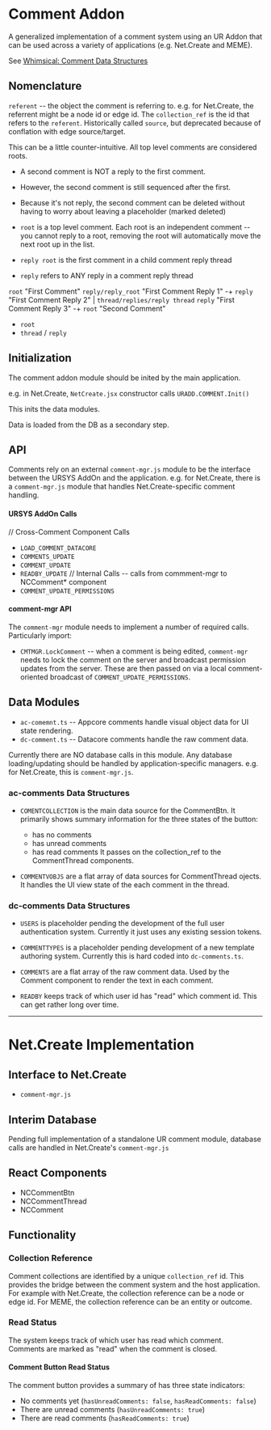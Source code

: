 # Comment Addon

A generalized implementation of a comment system using an UR Addon that can be
used across a variety of applications (e.g. Net.Create and MEME).

See [Whimsical: Comment Data Structures](https://whimsical.com/comment-data-structures-3zPhDYLVsEKt2gY7xyMMKS)

## Nomenclature

`referent` -- the object the comment is referring to.  e.g. for Net.Create, the referrent might be a node id or edge id.  The `collection_ref` is the id that refers to the `referent`.  Historically called `source`, but deprecated because of conflation with edge source/target.

This can be a little counter-intuitive.
All top level comments are considered roots.
* A second comment is NOT a reply to the first comment.
* However, the second comment is still sequenced after the first.
* Because it's not reply, the second comment can be deleted without having to worry about leaving a placeholder (marked deleted)

* `root` is a top level comment.  Each root is an independent comment -- you cannot reply to a root, removing the root will automatically move the next root up in the list.
* `reply root` is the first comment in a child comment reply thread
* `reply` refers to ANY reply in a comment reply thread


`root`              "First Comment"
`reply/reply_root`    "First Comment Reply 1"   -+
`reply`               "First Comment Reply 2"    | `thread/replies/reply thread`
`reply`               "First Comment Reply 3"   -+
`root`              "Second Comment"


* `root`
* `thread` / `reply`


## Initialization

The comment addon module should be inited by the main application.

e.g. in Net.Create, `NetCreate.jsx` constructor calls `URADD.COMMENT.Init()`

This inits the data modules.

Data is loaded from the DB as a secondary step.


## API

Comments rely on an external `comment-mgr.js` module to be the interface between the URSYS AddOn and the application.  e.g. for Net.Create, there is a `comment-mgr.js` module that handles Net.Create-specific comment handling.

#### URSYS AddOn Calls
// Cross-Comment Component Calls
* `LOAD_COMMENT_DATACORE`
* `COMMENTS_UPDATE`
* `COMMENT_UPDATE`
* `READBY_UPDATE`
// Internal Calls -- calls from commment-mgr to NCComment* component
* `COMMENT_UPDATE_PERMISSIONS`

#### comment-mgr API
The `comment-mgr` module needs to implement a number of required calls.
Particularly import:
* `CMTMGR.LockComment` -- when a comment is being edited, `comment-mgr` needs to lock the comment on the server and broadcast permission updates from the server.  These are then passed on via a local comment-oriented broadcast of `COMMENT_UPDATE_PERMISSIONS`.



## Data Modules
* `ac-comemnt.ts` -- Appcore comments handle visual object data for UI state rendering.
* `dc-comment.ts` -- Datacore comments handle the raw comment data.

Currently there are NO database calls in this module.  Any database loading/updating should be handled by application-specific managers.  e.g. for Net.Create, this is `comment-mgr.js`.

### ac-comments Data Structures

* `COMENTCOLLECTION` is the main data source for the CommentBtn.
  It primarily shows summary information for the three states of the button:
  * has no comments
  * has unread comments
  * has read comments
  It passes on the collection_ref to the CommentThread components.

* `COMMENTVOBJS` are a flat array of data sources for CommentThread ojects.
  It handles the UI view state of the each comment in the thread.


### dc-comments Data Structures

* `USERS` is placeholder pending the development of the full user authentication system.  Currently it just uses any existing session tokens.

* `COMMENTTYPES` is a placeholder pending development of a new template authoring system.  Currently this is hard coded into `dc-comments.ts`.

* `COMMENTS` are a flat array of the raw comment data.
  Used by the Comment component to render the text in each comment.

* `READBY` keeps track of which user id has "read" which comment id.
  This can get rather long over time.
  

---


# Net.Create Implementation 

## Interface to Net.Create
* `comment-mgr.js`

## Interim Database

Pending full implementation of a standalone UR comment module, database calls are handled in Net.Create's `comment-mgr.js`


## React Components
* NCCommentBtn
* NCCommentThread
* NCComment


## Functionality

### Collection Reference

Comment collections are identified by a unique `collection_ref` id.  This provides the bridge between the comment system and the host application.  For example with Net.Create, the collection reference can be a node or edge id.  For MEME, the collection reference can be an entity or outcome.


### Read Status

The system keeps track of which user has read which comment.  
Comments are marked as "read" when the comment is closed.
      
#### Comment Button Read Status
The comment button provides a summary of  has three state indicators:
* No comments yet (`hasUnreadComments: false`, `hasReadComments: false`)
* There are unread comments (`hasUnreadComments: true`)
* There are read comments (`hasReadComments: true`)


      